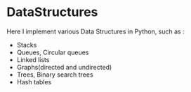 # DataStructures
 Here I implement various Data Structures in Python, such as : 
 
 - Stacks 
 - Queues, Circular queues
 - Linked lists
 - Graphs(directed and undirected)
 - Trees, Binary search trees
 - Hash tables 
